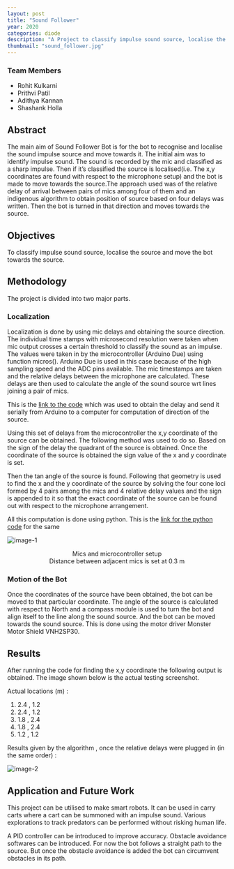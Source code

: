 ```yaml
---
layout: post
title: "Sound Follower"
year: 2020
categories: diode
description: "A Project to classify impulse sound source, localise the source and move the bot towards the source."
thumbnail: "sound_follower.jpg"
---
```


### Team Members

- Rohit Kulkarni
- Prithvi Patil
- Adithya Kannan
- Shashank Holla

## Abstract

The main aim of Sound Follower Bot is for the bot to recognise and localise the sound impulse source and move towards it. The initial aim was to identify impulse sound.  The sound is recorded by the mic and classified as a sharp impulse. Then if it’s classified the source is localised(i.e. The x,y coordinates are found with respect to the microphone setup) and the bot is made to move towards the source.The approach used was of the relative delay of arrival between pairs of mics among four of them and an indigenous algorithm to obtain position of source based on four delays was written. Then the bot is turned in that direction and moves towards the source.

## Objectives

To classify impulse sound source, localise the source and move the bot towards the source.

## Methodology

The project is divided into two major parts.

### Localization

Localization is done by using mic delays and obtaining the source direction. The individual time stamps with microsecond resolution were taken when mic output crosses a certain threshold to classify the sound as an impulse. The values were taken in by the microcontroller (Arduino Due) using function micros(). Arduino Due is used in this case because of the high sampling speed and the ADC pins available. The mic timestamps are taken and the relative delays between the microphone are calculated. These delays are then used to calculate the angle of the sound source wrt lines joining a pair of mics.

This is the [link to the code](https://drive.google.com/file/d/1GjO9vv-Mmkmy8drljIpPXVmHoIaqIgBI/view?usp=sharing) which was used to obtain the delay and send it serially from Arduino to a computer for computation of direction of the source.

Using this set of delays from the microcontroller the x,y coordinate of the source can be obtained. The following method was used to do so. Based on the sign of the delay the quadrant of the source is obtained. Once the coordinate of the source is obtained the sign value of the x and y coordinate is set.

Then the tan angle of  the source is found. Following that geometry is used to find the x and the y coordinate of the source by solving the four cone loci formed by 4 pairs among the mics and 4 relative delay values and the sign is appended to it so that the exact coordinate of the source can be found out with respect to the microphone arrangement.

All this computation is done using python. This is the [link for the python code](https://drive.google.com/file/d/1nnUhCyQ_z39Pt4trhdtYTicQihpzMetw/view?usp=sharing) for the same

![image-1](/virtual-expo/assets/img/diode/sound-follower-img1.jpg)
<center>Mics and microcontroller setup<br>Distance between adjacent mics is set at 0.3 m</center>

### Motion of the Bot

Once the coordinates of the source have been obtained, the bot can be moved to that particular coordinate. The angle of the source is calculated with respect to North and a compass module is used to turn the bot and align itself to the line along the sound source. And the bot can be moved towards the sound source. This is done using the motor driver Monster Motor Shield VNH2SP30.

## Results

After running the code for finding the x,y coordinate the following output is obtained. The image shown below is the actual testing screenshot.

Actual locations (m) :

1. 2.4 , 1.2
2. 2.4 , 1.2
3. 1.8 , 2.4
4. 1.8 , 2.4
5. 1.2 , 1.2

Results given by the algorithm , once the relative delays were plugged in (in the same order) :

![image-2](/virtual-expo/assets/img/diode/sound-follower-img2.jpg)

## Application and Future Work

This project can be utilised to make smart robots. It can be used in carry carts where a cart can be summoned with an impulse sound. Various explorations to track predators can be performed without risking human life.

A PID controller can be introduced to improve accuracy. Obstacle avoidance softwares can be introduced. For now the bot follows a straight path to the source. But once the obstacle avoidance is added the bot can circumvent obstacles in its path.
